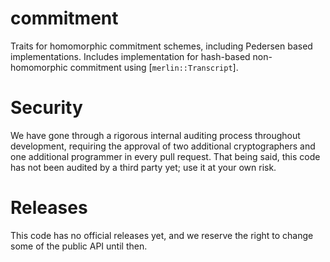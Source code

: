 # commitment
Traits for homomorphic commitment schemes, including Pedersen based implementations.
Includes implementation for hash-based non-homomorphic commitment using [`merlin::Transcript`]. 

# Security
We have gone through a rigorous internal auditing process throughout development, requiring the approval of two additional cryptographers and one additional programmer in every pull request.
That being said, this code has not been audited by a third party yet; use it at your own risk.

# Releases
This code has no official releases yet, and we reserve the right to change some of the public API until then.